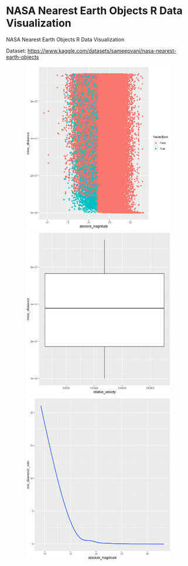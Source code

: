 # NASA Nearest Earth Objects R Data Visualization
NASA Nearest Earth Objects R Data Visualization

Dataset: https://www.kaggle.com/datasets/sameepvani/nasa-nearest-earth-objects

<p align="center">
  <img src = "https://github.com/bkullukcu/NASA-Nearest-Earth-Objects-R-Data-Visualization/blob/master/Data%20Visual.png" width = "400" height = "450">
  <img src = "https://github.com/bkullukcu/NASA-Nearest-Earth-Objects-R-Data-Visualization/blob/master/Data%20Visual_2.png" width = "400" height = "450">
  <img src = "https://github.com/bkullukcu/NASA-Nearest-Earth-Objects-R-Data-Visualization/blob/master/Data%20Visual_3.png" width = "400" height = "450">
</p>

